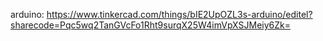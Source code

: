 


arduino: https://www.tinkercad.com/things/bIE2UpOZL3s-arduino/editel?sharecode=Pqc5wq2TanGVcFo1Rht9surqX25W4imVpXSJMeiy6Zk=
